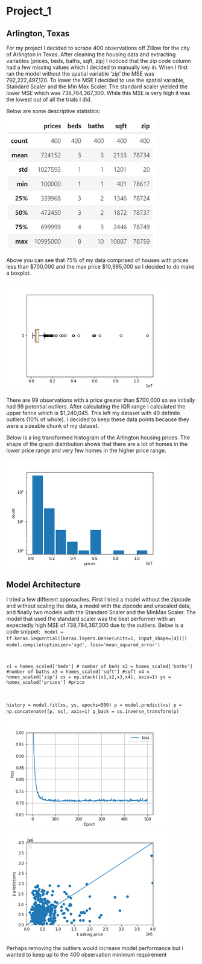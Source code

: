 # Project_1

## Arlington, Texas

For my project I decided to scrape 400 observations off Zillow for the city of Arlington in Texas. After cleaning the housing data and extracting variables [prices, beds, baths, sqft, zip] I noticed that the zip code column had a few missing values which I decided to manually key in. 
When I first ran the model without the spatial variable ‘zip’ the MSE was 792,222,497,120. 
To lower the MSE I decided to use the spatial variable, Standard Scaler and the Min Max Scaler. The standard scaler yielded the lower MSE which was 738,784,367,300. While this MSE is very high it was the lowest out of all the trials I did.

Below are some descriptive statistics:

![](descriptive_stats.PNG)

Above you can see that 75% of my data comprised of houses with prices less than $700,000 and the max price $10,995,000 so I decided to do make a boxplot.

![](boxplot.png)

There are 99 observations with a price greater than $700,000 so we initially had 99 potential outliers.
After calculating the IQR range I calculated the upper fence which is $1,240,045. This left my dataset with 40 definite outliers (10% of whole). I decided to keep these data points because they were a sizeable chunk of my dataset. 

Below is a log transformed histogram of the Arlington housing prices. The shape of the graph distribution shows that there are a lot of homes in the lower price range and very few homes in the higher price range.


![](prices_histogram.png)


## Model Architecture 

I tried a few different approaches. First I tried a model without the zipcode and without scaling the data, a model with the zipcode and unscaled data, and finally two models with the Standard Scaler and the MinMax Scaler.
The model that used the standard scaler was the best performer with an expectedly high MSE of 738,784,367,300 due to the outliers.
Below is a code snippet:
<code> 
  model = tf.keras.Sequential([keras.layers.Dense(units=1, input_shape=[4])])
  model.compile(optimizer='sgd', loss='mean_squared_error')

  x1 = homes_scaled['beds'] # number of beds
  x2 = homes_scaled['baths'] #number of baths
  x3 = homes_scaled['sqft'] #sqft
  x4 = homes_scaled['zip']
  xs = np.stack([x1,x2,x3,x4], axis=1)
  ys = homes_scaled['prices'] #price

  history = model.fit(xs, ys, epochs=500)
  p = model.predict(xs)
  p = np.concatenate([p, xs], axis=1)
  p_back = ss.inverse_transform(p)
  </code>



![](loss_graph.png)
![](scatter.png)



Perhaps removing the outliers would increase model performance but i wanted to keep up to the 400 observation minimum requirement
